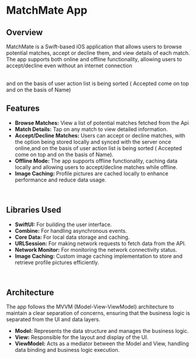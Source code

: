 <h1>MatchMate App</h1>

<h2>Overview</h2>
<p>MatchMate is a Swift-based iOS application that allows users to browse potential matches, accept or decline them, and view details of each match. The app supports both online and offline functionality, allowing users to accept/decline even without an internet connection</p>

<br>
and on the basis of user action list is being sorted ( Accepted come on top and on the basis of Name)
<h2>Features</h2>
<ul>
  <li><b>Browse Matches:</b> View a list of potential matches fetched from the Api  </li>
  <li><b>Match Details:</b> Tap on any match to view detailed information.</li>
  <li><b>Accept/Decline Matches:</b> Users can accept or decline matches, with the option being stored locally and synced with the server once online,and on the basis of user action list is being sorted ( Accepted come on top and on the basis of Name).</li>
  <li><b>Offline Mode:</b> The app supports offline functionality, caching data locally and allowing users to accept/decline matches while offline.</li>
  <li><b>Image Caching:</b> Profile pictures are cached locally to enhance performance and reduce data usage.</li>
</ul>

<br>

<h2>Libraries Used</h2>
<ul>
  <li><b>SwiftUI:</b> For building the user interface.</li>
  <li><b>Combine:</b> For handling asynchronous events.</li>
  <li><b>Core Data:</b> For local data storage and caching.</li>
  <li><b>URLSession:</b> For making network requests to fetch data from the API.</li>
  <li><b>Network Monitor:</b> For monitoring the network connectivity status.</li>
  <li><b>Image Caching:</b> Custom image caching implementation to store and retrieve profile pictures efficiently.</li>
</ul>

<br>

<h2>Architecture</h2>
<p>The app follows the MVVM (Model-View-ViewModel) architecture to maintain a clear separation of concerns, ensuring that the business logic is separated from the UI and data layers.</p>

<ul>
  <li><b>Model:</b> Represents the data structure and manages the business logic.</li>
  <li><b>View:</b> Responsible for the layout and display of the UI.</li>
  <li><b>ViewModel:</b> Acts as a mediator between the Model and View, handling data binding and business logic execution.</li>
</ul>
